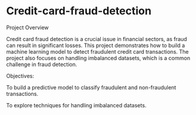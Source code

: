 # Credit-card-fraud-detection

Project Overview

Credit card fraud detection is a crucial issue in financial sectors, as fraud can result in significant losses. 
This project demonstrates how to build a machine learning model to detect fraudulent credit card transactions. 
The project also focuses on handling imbalanced datasets, which is a common challenge in fraud detection.

Objectives:

To build a predictive model to classify fraudulent and non-fraudulent transactions.

To explore techniques for handling imbalanced datasets.

